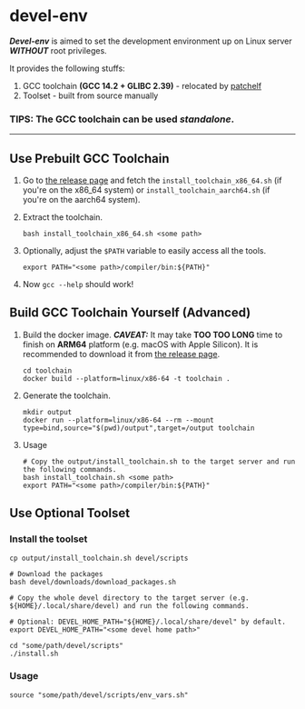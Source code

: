 # devel-env

_**Devel-env**_ is aimed to set the development environment up on Linux server _**WITHOUT**_ root privileges.

It provides the following stuffs:
1. GCC toolchain **(GCC 14.2 + GLIBC 2.39)** - relocated by [patchelf](https://github.com/NixOS/patchelf)
2. Toolset - built from source manually

### TIPS: The GCC toolchain can be used *standalone*.

---

## Use Prebuilt GCC Toolchain

1. Go to [the release page](https://github.com/adonis0147/devel-env/releases) and fetch the `install_toolchain_x86_64.sh` (if you're on the x86_64 system) or `install_toolchain_aarch64.sh` (if you're on the aarch64 system).

2. Extract the toolchain.
   ```
   bash install_toolchain_x86_64.sh <some path>
   ```

3. Optionally, adjust the `$PATH` variable to easily access all the tools.
   ```
   export PATH="<some path>/compiler/bin:${PATH}"
   ```

4. Now `gcc --help` should work!

## Build GCC Toolchain Yourself (Advanced)

1. Build the docker image. _**CAVEAT:**_ It may take **TOO TOO LONG** time to finish on **ARM64** platform (e.g.
   macOS with Apple Silicon). It is recommended to download it from [the release page](https://github.com/adonis0147/devel-env/releases).
   ```shell
   cd toolchain
   docker build --platform=linux/x86-64 -t toolchain .
   ```

2. Generate the toolchain.
   ```shell
   mkdir output
   docker run --platform=linux/x86-64 --rm --mount type=bind,source="$(pwd)/output",target=/output toolchain
   ```

3. Usage
   ```shell
   # Copy the output/install_toolchain.sh to the target server and run the following commands.
   bash install_toolchain.sh <some path>
   export PATH="<some path>/compiler/bin:${PATH}"
   ```

## Use Optional Toolset
### Install the toolset
```shell
cp output/install_toolchain.sh devel/scripts

# Download the packages
bash devel/downloads/download_packages.sh

# Copy the whole devel directory to the target server (e.g. ${HOME}/.local/share/devel) and run the following commands.

# Optional: DEVEL_HOME_PATH="${HOME}/.local/share/devel" by default.
export DEVEL_HOME_PATH="<some devel home path>"

cd "some/path/devel/scripts"
./install.sh
```
### Usage
```shell
source "some/path/devel/scripts/env_vars.sh"
```
